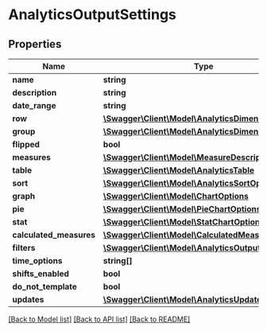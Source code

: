 # AnalyticsOutputSettings

## Properties
Name | Type | Description | Notes
------------ | ------------- | ------------- | -------------
**name** | **string** |  | 
**description** | **string** |  | 
**date_range** | **string** |  | 
**row** | [**\Swagger\Client\Model\AnalyticsDimension**](AnalyticsDimension.md) |  | 
**group** | [**\Swagger\Client\Model\AnalyticsDimension**](AnalyticsDimension.md) |  | 
**flipped** | **bool** |  | 
**measures** | [**\Swagger\Client\Model\MeasureDescription[]**](MeasureDescription.md) |  | 
**table** | [**\Swagger\Client\Model\AnalyticsTable**](AnalyticsTable.md) |  | 
**sort** | [**\Swagger\Client\Model\AnalyticsSortOptions**](AnalyticsSortOptions.md) |  | 
**graph** | [**\Swagger\Client\Model\ChartOptions**](ChartOptions.md) |  | [optional] 
**pie** | [**\Swagger\Client\Model\PieChartOptions**](PieChartOptions.md) |  | [optional] 
**stat** | [**\Swagger\Client\Model\StatChartOptions**](StatChartOptions.md) |  | [optional] 
**calculated_measures** | [**\Swagger\Client\Model\CalculatedMeasureSettings**](CalculatedMeasureSettings.md) |  | [optional] 
**filters** | [**\Swagger\Client\Model\AnalyticsOutputFilters**](AnalyticsOutputFilters.md) |  | [optional] 
**time_options** | **string[]** |  | [optional] 
**shifts_enabled** | **bool** |  | [optional] 
**do_not_template** | **bool** |  | [optional] 
**updates** | [**\Swagger\Client\Model\AnalyticsUpdateSettings**](AnalyticsUpdateSettings.md) |  | [optional] 

[[Back to Model list]](../README.md#documentation-for-models) [[Back to API list]](../README.md#documentation-for-api-endpoints) [[Back to README]](../README.md)


